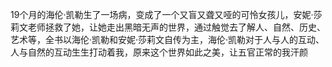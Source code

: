 19个月的海伦·凯勒生了一场病，变成了一个又盲又聋又哑的可怜女孩儿，安妮·莎莉文老师拯救了她，让她走出黑暗无声的世界，通过触觉去了解人、自然、历史、艺术等，全书以海伦·凯勒和安妮·莎莉文自传为主，海伦·凯勒对于人与人的互动、人与自然的互动生生打动着我，原来这个世界如此之美，让五官正常的我汗颜